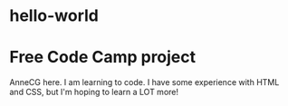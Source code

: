 # hello-world
# Free Code Camp project

AnneCG here. I am learning to code. I have some experience with HTML and CSS, but I'm hoping to learn a LOT more!
